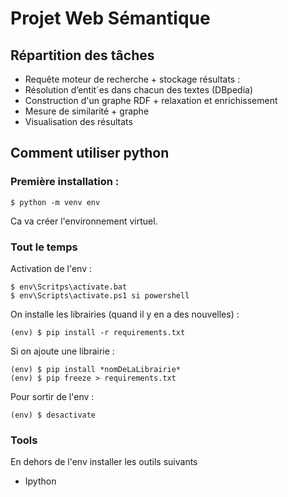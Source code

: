 # Projet Web Sémantique

## Répartition des tâches

- Requête moteur de recherche + stockage résultats : 
- Résolution d’entit´es dans chacun des textes (DBpedia)
- Construction d'un graphe RDF + relaxation et enrichissement
- Mesure de similarité + graphe
- Visualisation des résultats


## Comment utiliser python

### Première installation :

    $ python -m venv env

Ca va créer l'environnement virtuel.

### Tout le temps

Activation de l'env :

    $ env\Scritps\activate.bat
    $ env\Scripts\activate.ps1 si powershell

On installe les librairies (quand il y en a des nouvelles) :

    (env) $ pip install -r requirements.txt

Si on ajoute une librairie :

    (env) $ pip install *nomDeLaLibrairie*
    (env) $ pip freeze > requirements.txt

Pour sortir de l'env :

    (env) $ desactivate

### Tools

En dehors de l'env installer les outils suivants

- Ipython
